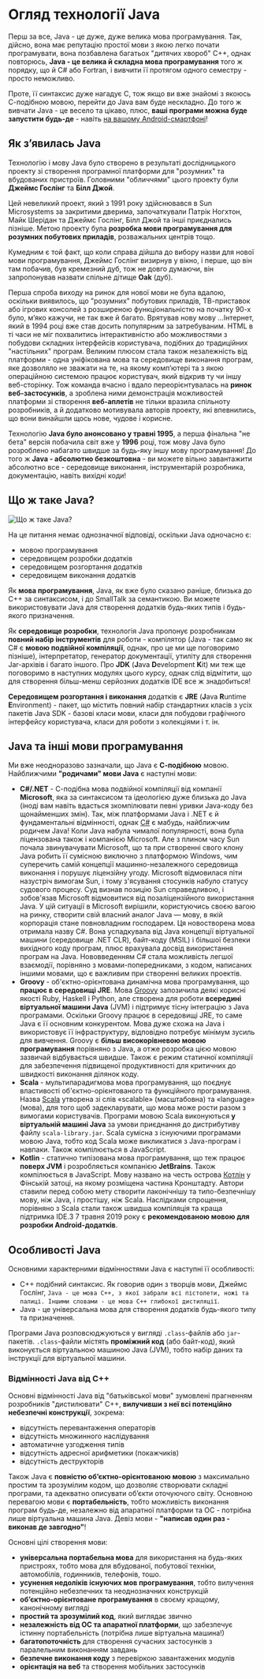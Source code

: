 # Огляд технології Java
Перш за все, Java - це дуже, дуже велика мова програмування. Так, дійсно, вона має репутацію простої мови з якою легко почати програмувати, вона позбавлена багатьох "дитячих хвороб" С++, однак повторюсь, **Java - це велика й складна мова програмування** того ж порядку, що й С# або Fortran, і вивчити її протягом одного семестру - просто неможливо.

Проте, її синтаксис дуже нагадує C, тож якщо ви вже знайомі з якоюсь С-подібною мовою, перейти до Java вам буде нескладно. До того ж вивчати Java - це весело та цікаво, плюс, **ваші програми можна буде запустити будь-де** - навіть [на вашому Android-смартфоні](http://www.spartacusrex.com/terminalide.htm)!

## Як з’явилась Java
Технологію і мову Java було створено в результаті дослідницького проекту зі створення програмної платформи для "розумних" та вбудованих пристроїв. Головними "обличчями" цього проекту були **Джеймс Гослінг** та **Білл Джой**.

Цей невеликий проект, який з 1991 року здійснювався в Sun Microsystems за закритими дверима, започаткували Патрік Ногхтон, Майк Шерідан та Джеймс Гослінг, Білл Джой та інші приєднались пізніше. Метою проекту  була **розробка мови програмування для розумних побутових приладів**, розважальних центрів тощо.

Кумедним є той факт, що коли справа дійшла до вибору назви для нової мови програмування, Джеймс Гослінг визирнув у вікно, і перше, що він там побачив, був кремезний дуб, тож не довго думаючи, він запропонував назвати спільне дітище **Oak** (дуб).

Перша спроба виходу на ринок для нової мови не була вдалою, оскільки виявилось, що "розумних" побутових приладів, ТВ-приставок або ігрових консолей з розширеною функціональністю на початку 90-х було, м’яко кажучи, не так вже й багато. Врятував нову мову ...Інтернет, який в 1994 році вже став досить популярним за затребуваним. HTML в ті часи не міг похвалитись інтерактивністю або можливостями з побудови складних інтерфейсів користувача, подібних до традиційних "настільних" програм. Великим плюсом стала також незалежність від платформи - одна уніфікована мова та середовище виконання програм, яке дозволяло не зважати на те, на якому комп’ютері та з якою операційною системою працює користувач, який відкрив ту чи іншу веб-сторінку.  Тож команда вчасно і вдало переорієнтувалась на **ринок веб-застосунків**, а зроблена ними демонстрація можливостей платформи зі створення **веб-аплетів** не тільки вразила спільноту розробників, а й додатково мотивувала авторів проекту, які впевнились, що вони винайшли щось нове, чудове і корисне.

Технологію **Java було анонсовано у травні 1995**, а перша фінальна "не бета" версія побачила світ вже у **1996** році, тож мову Java було розроблено набагато швидше за будь-яку іншу мову програмування! До того ж **Java - абсолютно безкоштовна** - ви можете вільно завантажити абсолютно все - середовище виконання, інструментарій розробника, документацію, навіть вихідні коди!

## Що ж таке Java?

![Що ж таке Java?](https://raw.githubusercontent.com/ppc-ntu-khpi/oop/gh-pages/img-modules/WhatIsJava.png)

На це питання немає однозначної відповіді, оскільки Java одночасно є:

* мовою програмування
* середовищем розробки додатків
* середовищем розгортання додатків
* середовищем виконання додатків

Як **мова програмування**, Java, як вже було сказано раніше, близька до C++ за синтаксисом, і до SmallTalk за семантикою. Ви можете використовувати Java для створення додатків будь-яких типів і будь-якого призначення.

Як **середовище розробки**, технологія Java пропонує розробникам **повний набір інструментів** для роботи - компілятор (Java - так само як C# є **мовою подвійної компіляції**, однак, про це ми ще поговоримо пізніше), інтерпретатор, генератор документації, утиліту для створення Jar-архівів і багато іншого. Про **JDK** (**J**ava **D**evelopment **K**it) ми теж ще поговоримо в наступних модулях цього курсу, однак слід відмітити, що для створення більш-менш серйозних додатків IDE все ж знадобиться!

**Середовищем розгортання і виконання** додатків є **JRE** (**J**ava **R**untime **E**nvironment) - пакет, що містить повний набір стандартних класів з усіх пакетів Java SDK - базові класи мови, класи для побудови графічного інтерфейсу користувача, класи для роботи з колекціями і т. ін.

## Java та інші мови програмування

Ми вже неодноразово зазначали, що Java є **С-подібною** мовою. Найближчими **"родичами" мови Java** є наступні мови:

* **C#/.NET** - С-подібна мова подвійної компіляції від компанії **Microsoft**, яка за синтаксисом та ідеологією дуже близька до Java (іноді вам навіть вдасться зкомпілювати певні уривки Java-коду без щонайменших змін). Так, між платформами Java і .NET є й фундаментальні відмінності, однак [С#](https://uk.wikipedia.org/wiki/C_Sharp) є мабудь, найближчим родичем Java! Коли Java набула чималої популярності, вона була ліцензована також і компанією Microsoft. Але з плином часу Sun почала звинувачувати Microsoft, що та при створенні свого клону Java робить її сумісною виключно з платформою Windows, чим суперечить самій концепції машинно-незалежного середовища виконання і порушує ліцензійну угоду. Microsoft відмовилася піти назустріч вимогам Sun, і тому з'ясування стосунків набуло статусу судового процесу. Суд визнав позицію Sun справедливою, і зобов'язав Microsoft відмовитися від позаліцензійного використання Java. У цій ситуації в Microsoft вирішили, користуючись своєю вагою на ринку, створити свій власний аналог Java — мову, в якій корпорація стане повновладним господарем. Ця новостворена мова отримала назву C#. Вона успадкувала від Java концепції віртуальної машини (середовище .NET CLR), байт-коду (MSIL) і більшої безпеки вихідного коду програм, плюс врахувала досвід використання програм на Java. Нововведенням C# стала можливість легшої взаємодії, порівняно з мовами-попередниками, з кодом, написаних іншими мовами, що є важливим при створенні великих проектів.
* **Groovy** - об'єктно-орієнтована динамічна мова програмування, що **працює в середовищі JRE**. Мова [Groovy](https://uk.wikipedia.org/wiki/Groovy) запозичила деякі корисні якості Ruby, Haskell і Python, але створена для роботи **всередині віртуальної машини Java** (JVM) і підтримує тісну інтеграцію з Java програмами. Оскільки Groovy працює в середовищі JRE, то саме Java є її основним конкурентом. Мова дуже схожа на Java і використовує її інфраструктуру, відповідно потребує мінімум зусиль для вивчення. Groovy є **більш високорівневою мовою програмування** порівняно з Java, а отже розробка цією мовою зазвичай відбувається швидше. Також є режим статичної компіляції для забезпечення підвищеної продуктивності для критичних до швидкості виконання ділянок коду.
* **Scala** - мультипарадигмова мова програмування, що поєднує властивості об'єктно-орієнтованого та функційного програмування. Назва [Scala](https://uk.wikipedia.org/wiki/Scala) утворена зі слів «scalable» (масштабовна) та «language» (мова), для того щоб задекларувати, що мова може рости разом з вимогами користувачів. Програми мовою Scala виконуються **у віртуальній машині Java** за умови приєднання до дистрибутиву файлу `scala-library.jar`. Scala сумісна з існуючими програмами мовою Java, тобто код Scala може викликатися з Java-програм і навпаки. Також компілюється в JavaScript.
* **Kotlin** - статично типізована мова програмування, що теж працює **поверх JVM** і розробляється компанією **JetBrains**. Також компілюється в JavaScript. Мову названо на честь острова [Котлін](https://uk.wikipedia.org/wiki/Kotlin) у Фінській затоці, на якому розміщена частина Кронштадту. Автори ставили перед собою мету створити лаконічнішу та типо-безпечнішу мову, ніж Java, і простішу, ніж Scala. Наслідками спрощення, порівняно з Scala стали також швидша компіляція та краща підтримка IDE.З 7 травня 2019 року є **рекомендованою мовою для розробки Android-додатків**.

## Особливості Java

Основними характерними відмінностями Java є наступні її особливості:

* С++ подібний синтаксис. Як говорив один з творців мови, Джеймс Гослінг, `Java - це мова С++, з якої забрали всі пістолети, ножі та палиці. Іншими словами - це мова С++ глибокої дистиляції`.
* Java - це універсальна мова для створення додатків будь-якого типу та призначення.

Програми Java розповсюджуються у вигляді `.class`-файлів або `jar`-пакетів. `.class`-файли містять **проміжний код** (або байт-код), який виконується віртуальною машиною Java (JVM), тобто набір даних та інструкції для віртуальної машини.

### Відмінності Java від С++

Основні відмінності Java від "батьківської мови" зумовлені прагненням розробників "дистилювати" С++, **вилучивши з неї всі потенційно небезпечні конструкції**, зокрема:

* відсутність перевантаження операторів
* відсутність множинного наслідування
* автоматичне узгодження типів
* відсутність адресної арифметики (покажчиків)
* відсутність деструкторів

Також Java є **повністю об’єктно-орієнтованою мовою** з максимально простим та зрозумілим кодом, що дозволяє створювати складні програми, та адекватно описувати об’єкти оточуючого світу. Основною перевагою мови є **портабельність**, тобто можливість виконання програм будь-де, незалежно від апаратної платформи та ОС - потрібна лише віртуальна машина Java. Девіз мови - **"написав один раз - виконав де завгодно"**!

Основні цілі створення мови:
* **універсальна портабельна мова** для використання на будь-яких пристроях, тобто мова для вбудованої, побутової техніки, автомобілів, годинників, телефонів, тошо.
* **усунення недоліків існуючих мов програмування**, тобто вилучення потенційно небезпечних та неоднозначних конструкцій
* **об’єктно-орієнтоване програмування** в своєму кращому, канонічному вигляді
* **простий та зрозумілий код**, який виглядає звично
* **незалежність від ОС та апаратної платформи**, що забезпечує істинну портабельність (потрібна лише віртуальна машина!)
* **багатопоточність** для створення сучасних застосунків з паралельним виконанням завдань
* **безпечне виконання коду** з перевіркою завантажених модулів
* **орієнтація на веб** та створення мобільних застосунків

